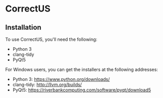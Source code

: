 # CorrectUS
## Installation
To use CorrectUS, you'll need the following:
* Python 3
* clang-tidy
* PyQt5

For Windows users, you can get the installers at the following addresses:
* Python 3: https://www.python.org/downloads/
* clang-tidy: http://llvm.org/builds/
* PyQt5: https://riverbankcomputing.com/software/pyqt/download5